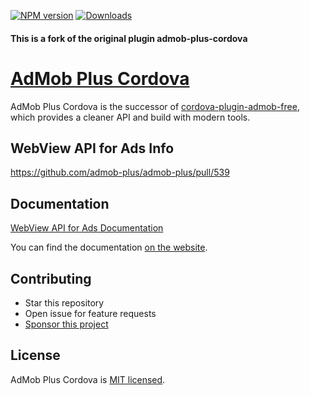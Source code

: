 [![NPM version](https://img.shields.io/npm/v/community-admob-plus-cordova)](https://www.npmjs.com/package/community-admob-plus-cordova)
[![Downloads](https://img.shields.io/npm/dm/community-admob-plus-cordova)](https://www.npmjs.com/package/community-admob-plus-cordova)

#### This is a fork of the original plugin admob-plus-cordova
# [AdMob Plus Cordova](https://admob-plus.github.io)

AdMob Plus Cordova is the successor of [cordova-plugin-admob-free](https://github.com/ratson/cordova-plugin-admob-free), which provides a cleaner API and build with modern tools.

## WebView API for Ads Info

https://github.com/admob-plus/admob-plus/pull/539


## Documentation

<!--[WebView API for Ads Documentation](../../website/docs/cordova/ads/webview.md)-->
[WebView API for Ads Documentation](https://github.com/ollm/admob-plus/blob/master/website/docs/cordova/ads/webview.md)

You can find the documentation [on the website](https://admob-plus.github.io/docs/cordova).

## Contributing

- Star this repository
- Open issue for feature requests
- [Sponsor this project](https://github.com/sponsors/EYALIN)

## License

AdMob Plus Cordova is [MIT licensed](../../LICENSE).
